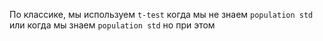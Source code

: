 По классике, мы используем `t-test` когда мы не знаем `population std` или когда мы знаем `population std` но при этом 